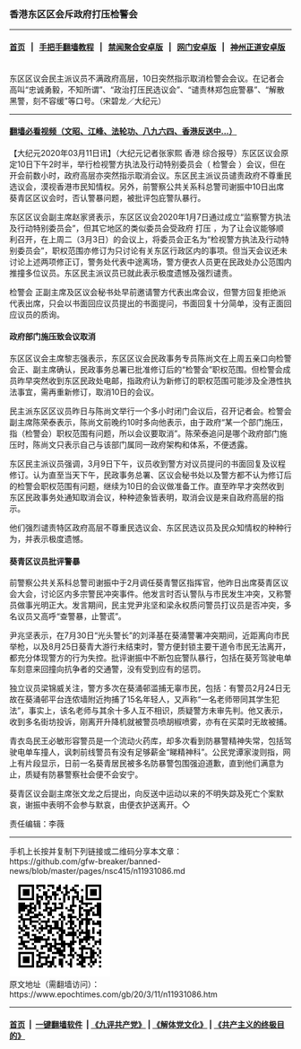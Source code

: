 ### 香港东区区会斥政府打压检警会
------------------------

#### [首页](https://github.com/gfw-breaker/banned-news/blob/master/README.md) &nbsp;&nbsp;|&nbsp;&nbsp; [手把手翻墙教程](https://github.com/gfw-breaker/guides/wiki) &nbsp;&nbsp;|&nbsp;&nbsp; [禁闻聚合安卓版](https://github.com/gfw-breaker/bn-android) &nbsp;&nbsp;|&nbsp;&nbsp; [网门安卓版](https://github.com/oGate2/oGate) &nbsp;&nbsp;|&nbsp;&nbsp; [神州正道安卓版](https://github.com/SzzdOgate/update) 



<div><img alt="" class="aligncenter wp-post-image" src="https://i.epochtimes.com/assets/uploads/2020/03/200310101554100311-600x400.jpg"/>
<div class="red16 caption">
 东区区议会民主派议员不满政府高层，10日突然指示取消检警会会议。在记者会高叫“忠诚勇毅，不知所谓”、“政治打压民选议会”、“谴责林郑包庇警暴”、“解散黑警，刻不容缓”等口号。（宋碧龙／大纪元）
</div>
</div><hr/>

#### [翻墙必看视频（文昭、江峰、法轮功、八九六四、香港反送中...）](https://github.com/gfw-breaker/banned-news/blob/master/pages/link3.md)

<div><p>
 【大纪元2020年03月11日讯】（大纪元记者张家熙
 <ok href="https://www.epochtimes.com/gb/tag/%E9%A6%99%E6%B8%AF.html">
  香港
 </ok>
 综合报导）东区区议会原定10日下午2时半，举行检视警方执法及行动特别委员会（
 <ok href="https://www.epochtimes.com/gb/tag/%E6%A3%80%E8%AD%A6%E4%BC%9A.html">
  检警会
 </ok>
 ）会议，但在开会前数小时，政府高层亦突然指示取消会议。东区民主派议员谴责政府不尊重民选议会，漠视香港市民知情权。另外，前警察公共关系科总警司谢振中10日出席葵青区区议会时，否认警暴问题，被批评包庇警队暴行。
</p>
<p>
 东区区议会副主席赵家贤表示，东区区议会2020年1月7日通过成立“监察警方执法及行动特别委员会”，但其它地区的类似委员会受政府
 <ok href="https://www.epochtimes.com/gb/tag/%E6%89%93%E5%8E%8B.html">
  打压
 </ok>
 ，为了让会议能够顺利召开，在上周二（3月3日）的会议上，将委员会正名为“检视警方执法及行动特别委员会”，职权范围亦修订为只讨论有关东区行政区内的事项。但当天会议还未讨论上述两项修正订，警务处代表中途离场，警方便衣人员更在民政处办公范围内推撞多位议员。东区民主派议员已就此表示极度遗憾及强烈谴责。
</p>
<p>
 <ok href="https://www.epochtimes.com/gb/tag/%E6%A3%80%E8%AD%A6%E4%BC%9A.html">
  检警会
 </ok>
 正副主席及区议会秘书处早前邀请警方代表出席会议，但警方回复拒绝派代表出席，只会以书面回应议员提出的书面提问，书面回复十分简单，没有正面回应议员的质询。
</p>
<h4>
 政府部门施压致会议取消
</h4>
<p>
 东区区议会主席黎志强表示，东区区议会民政事务专员陈尚文在上周五亲口向检警会正、副主席确认，民政事务总署已批准修订后的“检警会”职权范围。但检警会成员昨早突然收到东区民政处电邮，指政府认为新修订的职权范围可能涉及全港性执法事宜，需再重新修订，取消10日的会议。
</p>
<p>
 民主派东区区议员昨日与陈尚文举行一个多小时闭门会议后，召开记者会。检警会副主席陈荣泰表示，陈尚文前晚约10时多向他表示，由于政府“某一个部门施压，指（检警会）职权范围有问题，所以会议要取消”。陈荣泰追问是哪个政府部门施压时，陈尚文只表示自己与该部门属同一政府架构和体系，不便透露。
</p>
<p>
 东区民主派议员强调，3月9日下午，议员收到警方对议员提问的书面回复及议程修订。认为直至当天下午，民政事务总署、区议会秘书处以及警方都不认为修订后的检警会职权范围有问题，继续为10日的会议做准备工作。直至昨早才突然收到东区民政事务处通知取消会议，种种迹象皆表明，取消会议是来自政府高层的指示。
</p>
<p>
 他们强烈谴责特区政府高层不尊重民选议会、东区民选议员及民众知情权的种种行为，并表示极度遗憾。
</p>
<h4>
 葵青区议员批评警暴
</h4>
<p>
 前警察公共关系科总警司谢振中于2月调任葵青警区指挥官，他昨日出席葵青区议会大会，讨论区内多宗警民冲突事件。他发言时否认警队与市民发生冲突，又称警员做事光明正大。发言期间，民主党尹兆坚和梁永权质问警员打议员是否冲突，多名议员又高呼“查警暴，止警谎”。
</p>
<p>
 尹兆坚表示，在7月30日“光头警长”的刘泽基在葵涌警署冲突期间，近距离向市民举枪，以及8月25日葵青大游行未结束时，警方便封锁主要干道令市民无法离开，都充分体现警方的行为失控。批评谢振中不断包庇警队暴行，包括在葵芳驾驶电单车刻意来回撞向抗争者的交通警，没有受到应有的惩罚。
</p>
<p>
 独立议员梁锦威关注，警方多次在葵涌邨滥捕无辜市民，包括：有警员2月24日无故在葵涌邨平台连侬墙附近拘捕了15名年轻人，又声称“一名老师带同其学生犯法”，事实上，该名老师与其余十多人互不相识，质疑警方未审先判。他又表示，收到多名街坊投诉，刚离开升降机就被警员喷胡椒喷雾，亦有在买菜时无故被捕。
</p>
<p>
 青衣岛民王必敏形容警员是一个流动火药库，却多次看到防暴警精神失常，包括驾驶电单车撞人，讽刺前线警员有没有足够薪金“睇精神科”。公民党谭家浚则指，网上有片段显示，日前一名葵青居民被多名防暴警包围强迫道歉，直到他们满意为止，质疑有防暴警察社会便不会安宁。
</p>
<p>
 葵青区议会副主席张文龙之后提出，向反送中运动以来的不明失踪及死亡个案默哀，谢振中表明不会参与默哀，由便衣护送离开。◇
</p>
<p>
 责任编辑：李薇
</p>
</div>
<hr/>
手机上长按并复制下列链接或二维码分享本文章：<br/>
https://github.com/gfw-breaker/banned-news/blob/master/pages/nsc415/n11931086.md <br/>
<a href='https://github.com/gfw-breaker/banned-news/blob/master/pages/nsc415/n11931086.md'><img src='https://github.com/gfw-breaker/banned-news/blob/master/pages/nsc415/n11931086.md.png'/></a> <br/>
原文地址（需翻墙访问）：https://www.epochtimes.com/gb/20/3/11/n11931086.htm


------------------------
#### [首页](https://github.com/gfw-breaker/banned-news/blob/master/README.md) &nbsp;|&nbsp; [一键翻墙软件](https://github.com/gfw-breaker/nogfw/blob/master/README.md) &nbsp;| [《九评共产党》](https://github.com/gfw-breaker/9ping.md/blob/master/README.md#九评之一评共产党是什么) | [《解体党文化》](https://github.com/gfw-breaker/jtdwh.md/blob/master/README.md) | [《共产主义的终极目的》](https://github.com/gfw-breaker/gczydzjmd.md/blob/master/README.md)


<img src='http://gfw-breaker.win/banned-news/pages/nsc415/n11931086.md' width='0px' height='0px'/>